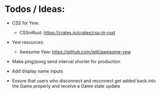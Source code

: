 # Todos / Ideas:
- CSS for Yew:
  - CSSinRust: https://crates.io/crates/css-in-rust
- Yew resources: 
  - Awesome Yew: https://github.com/jetli/awesome-yew

- Make ping/pong send interval shorter for production 
- Add display name inputs
- Ensure that users who disconnect and reconnect get added back into the Game properly and receive a Game state update